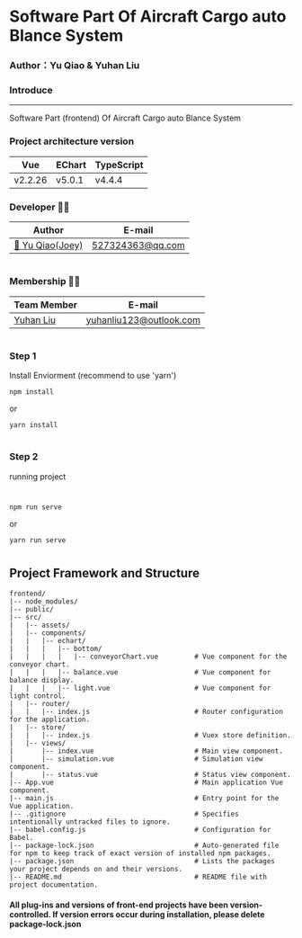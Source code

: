 # Software Part Of Aircraft Cargo auto Blance System

### Author：Yu Qiao & Yuhan Liu

### Introduce
---
Software Part (frontend) Of Aircraft Cargo auto Blance System

### Project architecture version
| Vue | EChart | TypeScript |
| ------ | ------ | ------ |
| v2.2.26 | v5.0.1 | v4.4.4 |

### Developer 👨‍💻
| Author | E-mail |
| ------ | ----- |
| [🤔️ Yu Qiao(Joey)](http://github.com/qiaoyu113) | 527324363@qq.com |
# 
### Membership 👩‍💻
| Team Member | E-mail |
| ------ | ------ |
| [Yuhan Liu](yuhanliu123@outlook.com) | yuhanliu123@outlook.com |
# 

# 
### Step 1
Install Enviorment (recommend to use 'yarn')
```
npm install
```
or
```
yarn install
```
# 
### Step 2
running project
# 
```
npm run serve
```
or
```
yarn run serve
```
# 

## Project Framework and Structure
```
frontend/
|-- node_modules/
|-- public/
|-- src/
|   |-- assets/
|   |-- components/
|   |   |-- echart/
|   |   |   |-- bottom/
|   |   |   |   |-- conveyorChart.vue         # Vue component for the conveyor chart.
|   |   |   |-- balance.vue                   # Vue component for balance display.
|   |   |   |-- light.vue                     # Vue component for light control.
|   |-- router/
|   |   |-- index.js                          # Router configuration for the application.
|   |-- store/
|   |   |-- index.js                          # Vuex store definition.
|   |-- views/
|       |-- index.vue                         # Main view component.
|       |-- simulation.vue                    # Simulation view component.
|       |-- status.vue                        # Status view component.
|-- App.vue                                   # Main application Vue component.
|-- main.js                                   # Entry point for the Vue application.
|-- .gitignore                                # Specifies intentionally untracked files to ignore.
|-- babel.config.js                           # Configuration for Babel.
|-- package-lock.json                         # Auto-generated file for npm to keep track of exact version of installed npm packages.
|-- package.json                              # Lists the packages your project depends on and their versions.
|-- README.md                                 # README file with project documentation.
```

####  All plug-ins and versions of front-end projects have been version-controlled. If version errors occur during installation, please delete package-lock.json
